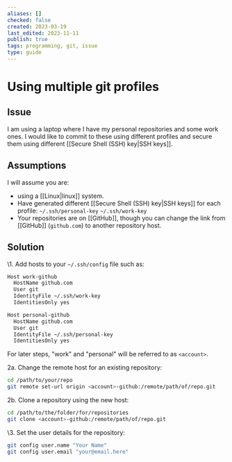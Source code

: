 ```yaml
---
aliases: []
checked: false
created: 2023-03-19
last_edited: 2023-11-11
publish: true
tags: programming, git, issue
type: guide
---
```

# Using multiple git profiles

## Issue
I am using a laptop where I have my personal repositories and some work ones. I would like to commit to these using different profiles and secure them using different [[Secure Shell (SSH) key|SSH keys]].

## Assumptions
I will assume you are:
- using a [[Linux|linux]] system.
- Have generated different [[Secure Shell (SSH) key|SSH keys]] for each profile:
`~/.ssh/personal-key`
`~/.ssh/work-key`
- Your repositories are on [[GitHub]], though you can change the link from [[GitHub]] (`github.com`) to another repository host.

## Solution

\1. Add hosts to your `~/.ssh/config`  file such as:

```sh
Host work-github
  HostName github.com
  User git
  IdentityFile ~/.ssh/work-key
  IdentitiesOnly yes

Host personal-github
  HostName github.com
  User git
  IdentityFile ~/.ssh/personal-key
  IdentitiesOnly yes
```

For later steps, "work" and "personal" will be referred to as `<account>`.

2a. Change the remote host for an existing repository:

```sh
cd /path/to/your/repo
git remote set-url origin <account>-github:/remote/path/of/repo.git
```

2b. Clone a repository using the new host:

```sh
cd /path/to/the/folder/for/repositories
git clone <account>-github:/remote/path/of/repo.git
```

\3. Set the user details for the repository:

```sh
git config user.name "Your Name"
git config user.email "your@email.here"
```
